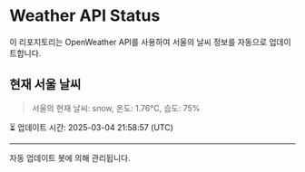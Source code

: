 
# Weather API Status

이 리포지토리는 OpenWeather API를 사용하여 서울의 날씨 정보를 자동으로 업데이트합니다.

## 현재 서울 날씨
> 서울의 현재 날씨: snow, 온도: 1.76°C, 습도: 75%

⏳ 업데이트 시간: 2025-03-04 21:58:57 (UTC)

---
자동 업데이트 봇에 의해 관리됩니다.
